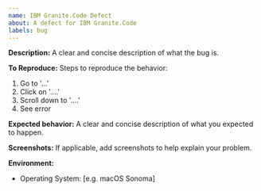 ```yaml
---
name: IBM Granite.Code Defect
about: A defect for IBM Granite.Code
labels: bug
---
```

**Description:**
A clear and concise description of what the bug is.

**To Reproduce:**
Steps to reproduce the behavior:
1. Go to '...'
2. Click on '....'
3. Scroll down to '....'
4. See error

**Expected behavior:**
A clear and concise description of what you expected to happen.

**Screenshots:**
If applicable, add screenshots to help explain your problem.

**Environment:**
- Operating System: [e.g. macOS Sonoma]